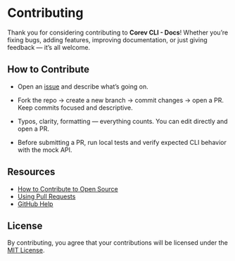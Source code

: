 # Contributing

Thank you for considering contributing to **Corev CLI - Docs**! Whether you’re fixing bugs, adding features,
improving documentation, or just giving feedback — it’s all welcome.

## How to Contribute

- Open an [issue](https://github.com/doguabaris/corev-cli-docs/issues) and describe what’s going on.

- Fork the repo → create a new branch → commit changes → open a PR.
  Keep commits focused and descriptive.

- Typos, clarity, formatting — everything counts. You can edit directly and open a PR.

- Before submitting a PR, run local tests and verify expected CLI behavior with the mock API.

## Resources

- [How to Contribute to Open Source](https://opensource.guide/how-to-contribute/)
- [Using Pull Requests](https://help.github.com/articles/about-pull-requests/)
- [GitHub Help](https://help.github.com)

## License

By contributing, you agree that your contributions will be licensed under
the [MIT License](LICENSE).
